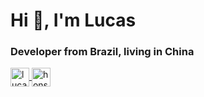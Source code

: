 <!-- ### Hi there 👋 -->

<!--
**honzcha/honzcha** is a ✨ _special_ ✨ repository because its `README.md` (this file) appears on your GitHub profile.


-->
<h1 align="left">Hi 👋, I'm Lucas</h1>

<h3 align="left">Developer from Brazil, living in China </h3>

<!-- - 🔭 I’m currently working on [project name](project link) -->

<!-- - 🌱 I’m currently learning **React, XXX, XXX** -->

<!-- - 👯 I’m looking to collaborate on [project name](project link) -->

<!-- - 🤝 I’m looking for help with [project name](project link) -->

<!-- - 👨‍💻 All of my projects are available at [portfolio link](portfolio link) -->

<!-- - 📝 I regulary write articles on [blog link](blog link) -->

<!-- - 💬 Ask me about **React, Vue, XXX** -->

<!-- - 📫 How to reach me **email@email.com** -->

<!-- - ⚡ Fun fact **Fun Fact** -->

<!-- <p align="left">
    <img src="https://devicons.github.io/devicon/devicon.git/icons/css3/css3-original-wordmark.svg" alt="css3" width="40" height="40"/> 
    <img src="https://devicons.github.io/devicon/devicon.git/icons/d3js/d3js-original.svg" alt="d3js" width="40" height="40"/> 
    <img src="https://devicons.github.io/devicon/devicon.git/icons/express/express-original-wordmark.svg" alt="express" width="40" height="40"/> 
    <img src="https://www.vectorlogo.zone/logos/figma/figma-icon.svg" alt="figma" width="40" height="40"/> 
    <img src="https://www.vectorlogo.zone/logos/firebase/firebase-icon.svg" alt="firebase" width="40" height="40"/> 
    <img src="https://www.vectorlogo.zone/logos/git-scm/git-scm-icon.svg" alt="git" width="40" height="40"/> 
    <img src="https://devicons.github.io/devicon/devicon.git/icons/go/go-original.svg" alt="go" width="40" height="40"/> 
    <img src="https://devicons.github.io/devicon/devicon.git/icons/html5/html5-original-wordmark.svg" alt="html5" width="40" height="40"/> 
    <img src="https://devicons.github.io/devicon/devicon.git/icons/javascript/javascript-original.svg" alt="javascript" width="40" height="40"/> 
    <img src="https://devicons.github.io/devicon/devicon.git/icons/linux/linux-original.svg" alt="linux" width="40" height="40"/> 
    <img src="https://devicons.github.io/devicon/devicon.git/icons/mongodb/mongodb-original-wordmark.svg" alt="mongodb" width="40" height="40"/> 
    <img src="https://devicons.github.io/devicon/devicon.git/icons/mysql/mysql-original-wordmark.svg" alt="mysql" width="40" height="40"/> 
    <img src="https://devicons.github.io/devicon/devicon.git/icons/nodejs/nodejs-original-wordmark.svg" alt="nodejs" width="40" height="40"/> 
    <img src="https://devicons.github.io/devicon/devicon.git/icons/postgresql/postgresql-original-wordmark.svg" alt="postgresql" width="40" height="40"/> 
    <img src="https://devicons.github.io/devicon/devicon.git/icons/python/python-original.svg" alt="python" width="40" height="40"/> 
    <img src="https://devicons.github.io/devicon/devicon.git/icons/rails/rails-original-wordmark.svg" alt="rails" width="40" height="40"/>
    <img src="https://devicons.github.io/devicon/devicon.git/icons/react/react-original-wordmark.svg" alt="react" width="40" height="40"/>
    <img src="https://reactnative.dev/img/header_logo.svg" alt="reactnative" width="40" height="40"/> 
    <img src="https://devicons.github.io/devicon/devicon.git/icons/ruby/ruby-original-wordmark.svg" alt="ruby" width="40" height="40"/> 
    <img src="https://devicons.github.io/devicon/devicon.git/icons/sass/sass-original.svg" alt="sass" width="40" height="40"/> 
    <img src="https://www.vectorlogo.zone/logos/sketchapp/sketchapp-icon.svg" alt="sketch" width="40" height="40"/> 
    <img src="https://devicons.github.io/devicon/devicon.git/icons/typescript/typescript-original.svg" alt="typescript" width="40" height="40"/>
</p> -->

<p align="Left">
    <!-- <a href="https://dev.to/dev.to username" target="blank">
        <img align="center" src="https://cdn.jsdelivr.net/npm/simple-icons@3.0.1/icons/dev-dot-to.svg" alt="dev.to username" height="30" width="30" />
    </a> -->
<!--     <a href="https://twitter.com/lucashk" target="blank">
        <img align="center" src="https://cdn.jsdelivr.net/npm/simple-icons@3.0.1/icons/twitter.svg" alt="lucashk" height="30" width="30" />
    </a> -->
    <a href="https://linkedin.com/in/lucashgarcia" target="blank">
        <img align="center" src="https://cdn.jsdelivr.net/npm/simple-icons@3.0.1/icons/linkedin.svg" alt="lucashgarcia" height="30" width="30" />
    </a>
    <a href="https://instagram.com/honscha" target="blank">
        <img align="center" src="https://cdn.jsdelivr.net/npm/simple-icons@3.0.1/icons/instagram.svg" alt="honscha" height="30" width="30" />
    </a>
</p>
